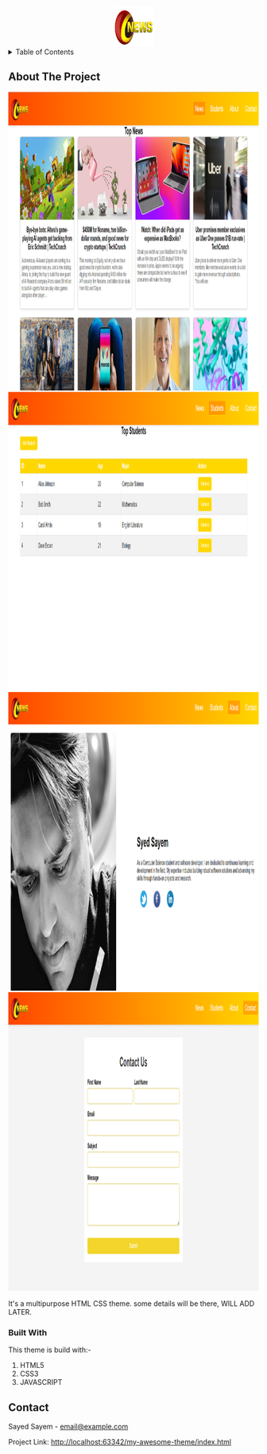 
<br />
<div align="center">
  <a href="#">
    <img src="assets/images/logo.png" alt="Logo" width="80" height="80">
  </a>
</div>



<!-- TABLE OF CONTENTS -->
<details>
  <summary>Table of Contents</summary>
  <ol>
    <li>
      <a href="#about-the-project">About The Project</a>
      <ul>
        <li><a href="#built-with">Built With</a></li>
      </ul>
    </li>
    <li><a href="#contact">Contact</a></li>
  </ol>
</details>



<!-- ABOUT THE PROJECT -->
## About The Project

<a href="#">
    <img src="assets/images/index-page.png" alt="Logo" width="1024" height="600">
  </a>

<a href="#">
    <img src="assets/images/student-page.png" alt="Logo" width="1024" height="600">
  </a>

<a href="#">
    <img src="assets/images/about-page.png" alt="Logo" width="1024" height="600">
  </a>

<a href="#">
    <img src="assets/images/contact-page.png" alt="Logo" width="1024" height="600">
  </a>

It's a multipurpose HTML CSS theme.
some details will be there, WILL ADD LATER.

### Built With

This theme is build with:-
<ol>
  <li>HTML5</li>
  <li>CSS3</li>
  <li>JAVASCRIPT</li>
</ol>

<!-- CONTACT -->
## Contact

Sayed Sayem  - email@example.com

Project Link: [http://localhost:63342/my-awesome-theme/index.html](http://localhost:63342/my-awesome-theme/index.html)
<!-- https://www.markdownguide.org/basic-syntax/#reference-style-links -->

